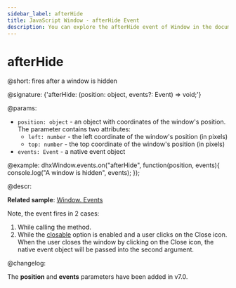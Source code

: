 ```yaml
---
sidebar_label: afterHide
title: JavaScript Window - afterHide Event 
description: You can explore the afterHide event of Window in the documentation of the DHTMLX JavaScript UI library. Browse developer guides and API reference, try out code examples and live demos, and download a free 30-day evaluation version of DHTMLX Suite.
---
```


# afterHide

@short: fires after a window is hidden

@signature: {'afterHide: (position: object, events?: Event) => void;'}

@params:
- `position: object` - an object with coordinates of the window's position. The parameter contains two attributes:
    - `left: number` - the left coordinate of the window's position (in pixels)
    - `top: number` - the top coordinate of the window's position (in pixels)
- `events: Event` - a native event object

@example:
dhxWindow.events.on("afterHide", function(position, events){
    console.log("A window is hidden", events);
});

@descr:

**Related sample**: [Window. Events](https://snippet.dhtmlx.com/jfu4upwd)

Note, the event fires in 2 cases:

1. While calling the [](window/api/window_hide_method.md) method.
2. While the [closable](window/api/window_closable_config.md) option is enabled and a user clicks on the Close icon. When the user closes the window by clicking on the Close icon, the native event object will be passed into the second argument.

@changelog:

The **position** and **events** parameters have been added in v7.0.

[comment]: # (@related: window/handling_events.md)

